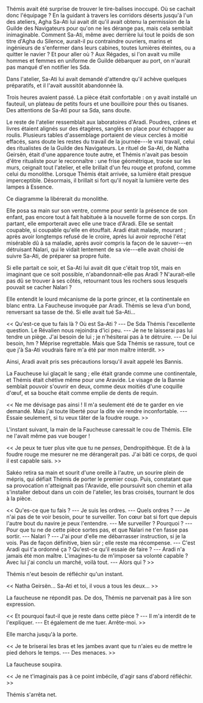Thémis avait été surprise de trouver le tire-balises inoccupé. Où se cachait donc l'équipage ? En la guidant à travers les corridors déserts jusqu'à l'un des ateliers, Agha Sa-Ati lui avait dit qu'il avait obtenu la permission de la Guilde des Navigateurs pour qu'on ne les dérange pas, mais cela semblait inimaginable. Comment Sa-Ati, même avec derrière lui tout le poids de son titre d'Agha du Silence, aurait-il pu contraindre ouvriers, marins et ingénieurs de s'enfermer dans leurs cabines, toutes lumières éteintes, ou a quitter le navier ? Et pour aller où ? Aux Régades, si l'on avait vu mille hommes et femmes en uniforme de Guilde débarquer au port, on n'aurait pas manqué d'en notifier les Sda.

Dans l'atelier, Sa-Ati lui avait demandé d'attendre qu'il achève quelques préparatifs, et il l'avait aussitôt abandonnée là. 

Trois heures avaient passé. La pièce était confortable : on y avait installé un fauteuil, un plateau de petits fours et une bouilloire pour thés ou tisanes. Des attentions de Sa-Ati pour sa Sda, sans doute. 

Le reste de l'atelier ressemblait aux laboratoires d'Aradi. Poudres, crânes et livres étaient alignés sur des étagères, sanglés en place pour échapper au roulis. Plusieurs tables d'assemblage portaient de vieux cercles à moitié effacés, sans doute les restes du travail de la journée---le vrai travail, celui des ritualistes de la Guilde des Navigateurs. Le rituel de Sa-Ati, de Natha Geirsën, était d'une apparence toute autre, et Thémis n'avait pas besoin d'être ritualiste pour le reconnaître : une frise géométrique, tracée sur les murs, ceignait tout l'atelier, et elle brillait d'un feu rouge et profond, comme celui du monolithe. Lorsque Thémis était arrivée, sa lumière était presque imperceptible. Désormais, il brillait si fort qu'il noyait la lumière verte des lampes à Essence. 

Ce diagramme la libérerait du monolithe. 

Elle posa sa main sur son ventre, comme pour sentir la présence de son enfant, pas encore tout à fait habituée à la nouvelle forme de son corps. En partant, elle emporterait avec elle une trace d'Aradi. Elle se sentait coupable, si coupable qu'elle en étouffait. Aradi était malade, mourant ; après avoir longtemps refusé de le croire, après lui avoir reproché l'état misérable dû à sa maladie, après avoir compris la façon de le sauver---en détruisant Nalari, qui le vidait lentement de sa vie---elle avait choisi de suivre Sa-Ati, de préparer sa propre fuite. 

Si elle partait ce soir, et Sa-Ati lui avait dit que c'était trop tôt, mais en imaginant que ce soit possible, n'abandonnait-elle pas Aradi ? N'aurait-elle pas dû se trouver à ses côtés, retournant tous les rochers sous lesquels pouvait se cacher Nalari ? 

Elle entendit le lourd mécanisme de la porte grincer, et la continentale en blanc entra. La Faucheuse invoquée par Aradi. Thémis se leva d'un bond, renversant sa tasse de thé. Si elle avait tué Sa-Ati...

<< Qu'est-ce que tu fais là ? Où est Sa-Ati ? 
--- De Sda Thémis l'excellente question. Le Révalien nous rejoindra d'ici peu. 
--- Je ne te laisserai pas lui tendre un piège. J'ai besoin de lui ; je n'hésiterai pas à te détruire. 
--- De lui besoin, hm ? Méprise regrettable. Mais que Sda Thémis se rassure, tout ce que j'à Sa-Ati voudrais faire m'a été par mon maître interdit. >>

Ainsi, Aradi avait pris ses précautions lorsqu'il avait appelé les Bannis. 

La Faucheuse lui glaçait le sang ; elle était grande comme une continentale, et Thémis était chétive même pour une Aravide. Le visage de la Bannie semblait pouvoir s'ouvrir en deux, comme deux moitiés d'une coquille d'œuf, et sa bouche était comme emplie de dents de requin. 

<< Ne me dévisage pas ainsi ! Il m'a seulement été de te garder en vie demandé. Mais j'ai toute liberté pour la dite vie rendre inconfortable. 
--- Essaie seulement, si tu veux tâter de la foudre rouge. >>

L'instant suivant, la main de la Faucheuse caressait le cou de Thémis. Elle ne l'avait même pas vue bouger ! 

<< Je peux te tuer plus vite que tu ne _penses_, Dendropithèque. Et de à la foudre rouge me mesurer ne me dérangerait pas. J'ai bâti ce corps, de quoi il est capable sais. >>

Sakéo retira sa main et sourit d'une oreille à l'autre, un sourire plein de mépris, qui défiait Thémis de porter le premier coup. Puis, constatant que sa provocation n'atteignait pas l'Aravide, elle poursuivit son chemin et alla s'installer debout dans un coin de l'atelier, les bras croisés, tournant le dos à la pièce. 

<< Qu'es-ce que tu fais ? 
--- Je suis les ordres.
--- Quels ordres ? 
--- Je n'ai pas de te voir besoin, pour te surveiller. Ton cœur bat si fort que depuis l'autre bout du navire je peux l'entendre. 
--- Me surveiller ? Pourquoi ? 
--- Pour que tu ne de cette pièce sortes pas, et que Nalari ne t'en fasse pas sortir. 
--- Nalari ? 
--- J'ai pour d'elle me débarrasser instruction, si je la vois. Pas de façon définitive, bien sûr ; elle reste ma récompense. 
--- C'est Aradi qui t'a ordonné ça ? Qu'est-ce qu'il essaie de faire ? 
--- Aradi n'a jamais été mon maître. L'imagines-tu de m'imposer sa volonté capable ? Avec lui j'ai conclu un marché, voilà tout. 
--- Alors qui ? >>

Thémis n'eut besoin de réfléchir qu'un instant. 

<< Natha Geirsën... Sa-Ati et toi, il vous a tous les deux... >>

La faucheuse ne répondit pas. De dos, Thémis ne parvenait pas à lire son expression. 

<< Et pourquoi faut-il que je reste dans cette pièce ? 
--- Il m'a interdit de te l'expliquer. 
--- Et également de me tuer. Arrête-moi. >>

Elle marcha jusqu'à la porte. 

<< Je te briserai les bras et les jambes avant que tu n'aies eu de mettre le pied dehors le temps. 
--- Des menaces. >>

La faucheuse soupira. 

<< Je ne t'imaginais pas à ce point imbécile, d'agir sans d'abord réfléchir. >>

Thémis s'arrêta net. 